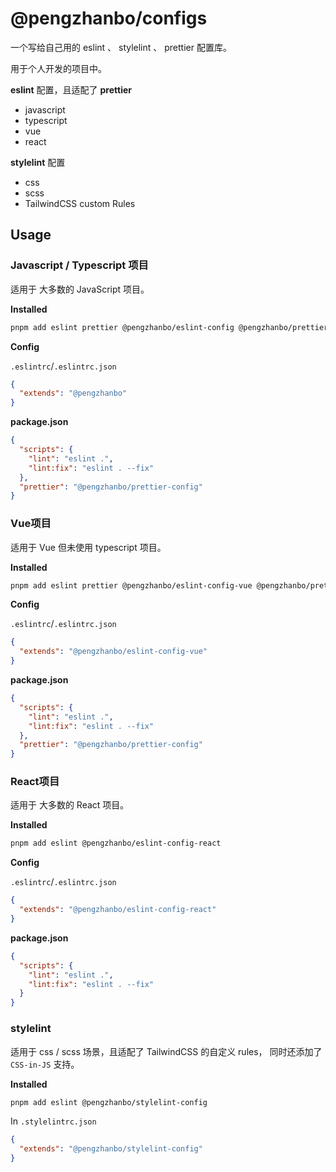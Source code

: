 # @pengzhanbo/configs

一个写给自己用的 eslint 、 stylelint 、 prettier 配置库。

用于个人开发的项目中。

**eslint** 配置，且适配了 **prettier**

- javascript
- typescript
- vue
- react

**stylelint** 配置

- css
- scss
- TailwindCSS custom Rules


## Usage

### Javascript / Typescript 项目

适用于 大多数的 JavaScript 项目。

**Installed**

```sh
pnpm add eslint prettier @pengzhanbo/eslint-config @pengzhanbo/prettier-config
```

**Config**

`.eslintrc`/`.eslintrc.json`

```json
{
  "extends": "@pengzhanbo"
}
```

**package.json**

```json
{
  "scripts": {
    "lint": "eslint .",
    "lint:fix": "eslint . --fix"
  },
  "prettier": "@pengzhanbo/prettier-config"
}
```

### Vue项目

适用于 Vue 但未使用 typescript 项目。

**Installed**

```sh
pnpm add eslint prettier @pengzhanbo/eslint-config-vue @pengzhanbo/prettier-config
```

**Config**

`.eslintrc`/`.eslintrc.json`

```json
{
  "extends": "@pengzhanbo/eslint-config-vue"
}
```

**package.json**

```json
{
  "scripts": {
    "lint": "eslint .",
    "lint:fix": "eslint . --fix"
  },
  "prettier": "@pengzhanbo/prettier-config"
}
```


### React项目

适用于 大多数的 React 项目。

**Installed**

```sh
pnpm add eslint @pengzhanbo/eslint-config-react
```

**Config**

`.eslintrc`/`.eslintrc.json`

```json
{
  "extends": "@pengzhanbo/eslint-config-react"
}
```

**package.json**

```json
{
  "scripts": {
    "lint": "eslint .",
    "lint:fix": "eslint . --fix"
  }
}
```

### stylelint

适用于 css / scss 场景，且适配了 TailwindCSS 的自定义 rules， 同时还添加了 `CSS-in-JS` 支持。

**Installed**

```sh
pnpm add eslint @pengzhanbo/stylelint-config
```

In `.stylelintrc.json`

``` json
{
  "extends": "@pengzhanbo/stylelint-config"
}
```
